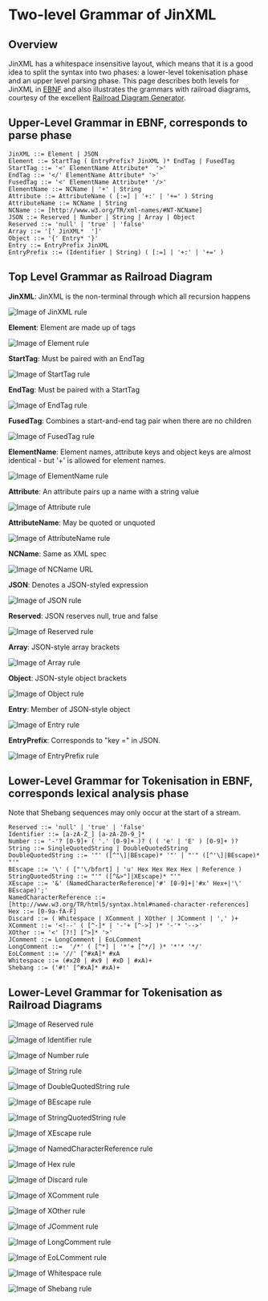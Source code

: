 # Two-level Grammar of JinXML

## Overview
JinXML has a whitespace insensitive layout, which means that it is a good idea to split the syntax into two phases: a lower-level tokenisation phase and an upper level parsing phase. This page describes both levels for JinXML in [EBNF](https://en.wikipedia.org/wiki/Extended_Backus%E2%80%93Naur_form) and also illustrates the grammars with railroad diagrams, courtesy of the excellent [Railroad Diagram Generator](http://bottlecaps.de/rr/ui). 

## Upper-Level Grammar in EBNF, corresponds to parse phase
```
JinXML ::= Element | JSON
Element ::= StartTag ( EntryPrefix? JinXML )* EndTag | FusedTag
StartTag ::= '<' ElementName Attribute*  '>'
EndTag ::= '</' ElementName Attribute* '>'
FusedTag ::= '<' ElementName Attribute* '/>'
ElementName ::= NCName | '+' | String
Attribute ::= AttributeName ( [:=] | '+:' | '+=' ) String
AttributeName ::= NCName | String
NCName ::= [http://www.w3.org/TR/xml-names/#NT-NCName]
JSON ::= Reserved | Number | String | Array | Object
Reserved ::= 'null' | 'true' | 'false'
Array ::= '[' JinXML*  ']'
Object ::= '{' Entry* '}'
Entry ::= EntryPrefix JinXML
EntryPrefix ::= (Identifier | String) ( [:=] | '+:' | '+=' )
```

## Top Level Grammar as Railroad Diagram

__JinXML__: JinXML is the non-terminal through which all recursion happens

![Image of JinXML rule](https://raw.githubusercontent.com/sfkleach/JinXML/master/grammar2/images/JinXML.png "JinXML is the non-terminal through which all recursion happens")

__Element__: Element are made up of tags

![Image of Element rule](https://raw.githubusercontent.com/sfkleach/JinXML/master/grammar2/images/Element.png "Element are made up of tags")

__StartTag__: Must be paired with an EndTag

![Image of StartTag rule](https://raw.githubusercontent.com/sfkleach/JinXML/master/grammar2/images/StartTag.png "Must be paired with an EndTag")

__EndTag__: Must be paired with a StartTag

![Image of EndTag rule](https://raw.githubusercontent.com/sfkleach/JinXML/master/grammar2/images/EndTag.png "Must be paired with a StartTag")

__FusedTag__: Combines a start-and-end tag pair when there are no children

![Image of FusedTag rule](https://raw.githubusercontent.com/sfkleach/JinXML/master/grammar2/images/FusedTag.png "Combines a start-and-end tag pair when there are no children")

__ElementName__: Element names, attribute keys and object keys are almost identical - but '+' is allowed for element names.

![Image of ElementName rule](https://raw.githubusercontent.com/sfkleach/JinXML/master/grammar2/images/ElementName.png "Element names support + for defaulting")

__Attribute__: An attribute pairs up a name with a string value

![Image of Attribute rule](https://raw.githubusercontent.com/sfkleach/JinXML/master/grammar2/images/Attribute.png "An attribute pairs up a name with a string value")

__AttributeName__: May be quoted or unquoted

![Image of AttributeName rule](https://raw.githubusercontent.com/sfkleach/JinXML/master/grammar2/images/AttributeName.png "May be quoted or unquoted")

__NCName__: Same as XML spec

![Image of NCName URL](https://raw.githubusercontent.com/sfkleach/JinXML/master/grammar2/images/NCName.png "Same as XML spec")

__JSON__: Denotes a JSON-styled expression

![Image of JSON rule](https://raw.githubusercontent.com/sfkleach/JinXML/master/grammar2/images/JSON.png "Denotes a JSON-styled expression")

__Reserved__: JSON reserves null, true and false

![Image of Reserved rule](https://raw.githubusercontent.com/sfkleach/JinXML/master/grammar2/images/Reserved.png "JSON reserves null, true and false")

__Array__: JSON-style array brackets

![Image of Array rule](https://raw.githubusercontent.com/sfkleach/JinXML/master/grammar2/images/Array.png "JSON-style array brackets")

__Object__: JSON-style object brackets

![Image of Object rule](https://raw.githubusercontent.com/sfkleach/JinXML/master/grammar2/images/Object.png "JSON-style object brackets")

__Entry__: Member of JSON-style object

![Image of Entry rule](https://raw.githubusercontent.com/sfkleach/JinXML/master/grammar2/images/Entry.png "Member of JSON-style object")

__EntryPrefix__: Corresponds to "key =" in JSON.

![Image of EntryPrefix rule](https://raw.githubusercontent.com/sfkleach/JinXML/master/grammar2/images/EntryPrefix.png "Corresponds to 'key =' in JSON")

## Lower-Level Grammar for Tokenisation in EBNF, corresponds lexical analysis phase
Note that Shebang sequences may only occur at the start of a stream. 

```
Reserved ::= 'null' | 'true' | 'false'
Identifier ::= [a-zA-Z_] [a-zA-Z0-9_]*
Number ::= '-'? [0-9]+ ( '.' [0-9]+ )? ( ( 'e' | 'E' ) [0-9]+ )?
String ::= SingleQuotedString | DoubleQuotedString
DoubleQuotedString ::= '"' ([^"\]|BEscape)* '"' | "'" ([^'\]|BEscape)* "'"
BEscape ::= '\' ( ["'\/bfnrt] | 'u' Hex Hex Hex Hex | Reference )
StringQuotedString ::= "'" ([^&>"]|XEscape)* "'"
XEscape ::= '&' (NamedCharacterReference|'#' [0-9]+|'#x' Hex+|'\' BEscape)';'
NamedCharacterReference ::= [http://www.w3.org/TR/html5/syntax.html#named-character-references]
Hex ::= [0-9a-fA-F]
Discard ::= ( Whitespace | XComment | XOther | JComment | ',' )+
XComment ::= '<!--' ( [^-]* | '-'+ [^->] )* '-'* '-->' 
XOther ::= '<' [?!] [^>]* '>' 
JComment ::= LongComment | EoLComment
LongComment ::=  '/*' ( [^*] | '*'+ [^*/] )* '*'* '*/'
EoLComment ::= '//' [^#xA]* #xA
Whitespace ::= (#x20 | #x9 | #xD | #xA)+
Shebang ::= ('#!' [^#xA]* #xA)+
```

## Lower-Level Grammar for Tokenisation as Railroad Diagrams


![Image of Reserved rule](https://raw.githubusercontent.com/sfkleach/JinXML/master/grammar2/images/Reserved.png)

![Image of Identifier rule](https://raw.githubusercontent.com/sfkleach/JinXML/master/grammar2/images/Identifier.png)

![Image of Number rule](https://raw.githubusercontent.com/sfkleach/JinXML/master/grammar2/images/Number.png)

![Image of String rule](https://raw.githubusercontent.com/sfkleach/JinXML/master/grammar2/images/String.png)

![Image of DoubleQuotedString rule](https://raw.githubusercontent.com/sfkleach/JinXML/master/grammar2/images/DoubleQuotedString.png)

![Image of BEscape rule](https://raw.githubusercontent.com/sfkleach/JinXML/master/grammar2/images/BEscape.png)

![Image of StringQuotedString rule](https://raw.githubusercontent.com/sfkleach/JinXML/master/grammar2/images/StringQuotedString.png)

![Image of XEscape rule](https://raw.githubusercontent.com/sfkleach/JinXML/master/grammar2/images/XEscape.png)

![Image of NamedCharacterReference rule](https://raw.githubusercontent.com/sfkleach/JinXML/master/grammar2/images/NamedCharacterReference.png)

![Image of Hex rule](https://raw.githubusercontent.com/sfkleach/JinXML/master/grammar2/images/Hex.png)

![Image of Discard rule](https://raw.githubusercontent.com/sfkleach/JinXML/master/grammar2/images/Discard.png)

![Image of XComment rule](https://raw.githubusercontent.com/sfkleach/JinXML/master/grammar2/images/XComment.png)

![Image of XOther rule](https://raw.githubusercontent.com/sfkleach/JinXML/master/grammar2/images/XOther.png)

![Image of JComment rule](https://raw.githubusercontent.com/sfkleach/JinXML/master/grammar2/images/JComment.png)

![Image of LongComment rule](https://raw.githubusercontent.com/sfkleach/JinXML/master/grammar2/images/LongComment.png)

![Image of EoLComment rule](https://raw.githubusercontent.com/sfkleach/JinXML/master/grammar2/images/EoLComment.png)

![Image of Whitespace rule](https://raw.githubusercontent.com/sfkleach/JinXML/master/grammar2/images/Whitespace.png)

![Image of Shebang rule](https://raw.githubusercontent.com/sfkleach/JinXML/master/grammar2/images/Shebang.png)
